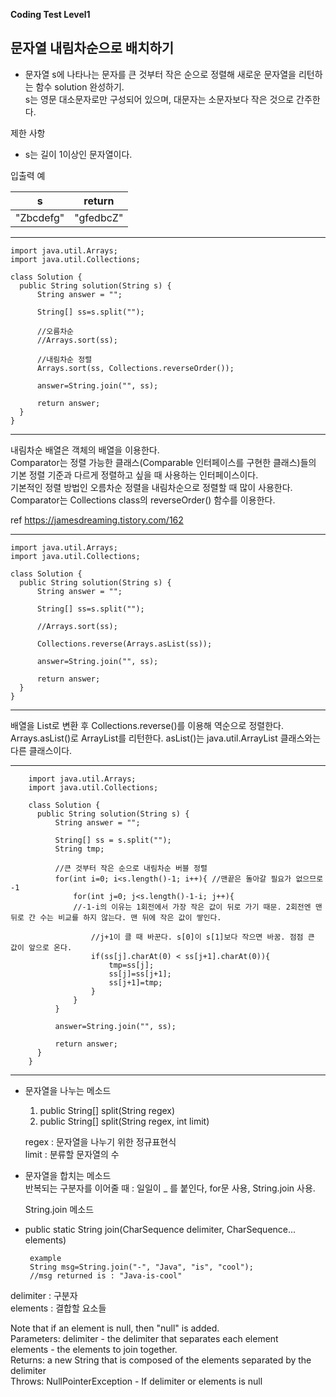 **Coding Test Level1**

## 문자열 내림차순으로 배치하기

- 문자열 s에 나타나는 문자를 큰 것부터 작은 순으로 정렬해 새로운 문자열을 리턴하는 함수 solution 완성하기.<br>
s는 영문 대소문자로만 구성되어 있으며, 대문자는 소문자보다 작은 것으로 간주한다.

제한 사항
- s는 길이 1이상인 문자열이다.

입출력 예

|s|return|
|--|--|
|"Zbcdefg"|"gfedbcZ"|

---

    import java.util.Arrays;
    import java.util.Collections;

    class Solution {
      public String solution(String s) {
          String answer = "";

          String[] ss=s.split("");

          //오름차순
          //Arrays.sort(ss);

          //내림차순 정렬
          Arrays.sort(ss, Collections.reverseOrder());

          answer=String.join("", ss);

          return answer;
      }
    }

---

내림차순 배열은 객체의 배열을 이용한다.<br>
Comparator는 정렬 가능한 클래스(Comparable 인터페이스를 구현한 클래스)들의<br>
기본 정렬 기준과 다르게 정렬하고 싶을 때 사용하는 인터페이스이다.<br>
기본적인 정렬 방법인 오름차순 정렬을 내림차순으로 정렬할 때 많이 사용한다.<br>
Comparator는 Collections class의 reverseOrder() 함수를 이용한다.

ref https://jamesdreaming.tistory.com/162


---

    import java.util.Arrays;
    import java.util.Collections;

    class Solution {
      public String solution(String s) {
          String answer = "";

          String[] ss=s.split("");

          //Arrays.sort(ss);

          Collections.reverse(Arrays.asList(ss));

          answer=String.join("", ss);

          return answer;
      }
    }

---

배열을 List로 변환 후 Collections.reverse()를 이용해 역순으로 정렬한다.<br>
Arrays.asList()로 ArrayList를 리턴한다. asList()는 java.util.ArrayList 클래스와는 다른 클래스이다.

---

        import java.util.Arrays;
        import java.util.Collections;

        class Solution {
          public String solution(String s) {
              String answer = "";

              String[] ss = s.split("");
              String tmp;

              //큰 것부터 작은 순으로 내림차순 버블 정렬
              for(int i=0; i<s.length()-1; i++){ //맨끝은 돌아갈 필요가 없으므로 -1
                  for(int j=0; j<s.length()-1-i; j++){
                  //-1-i의 이유는 1회전에서 가장 작은 값이 뒤로 가기 때문. 2회전엔 맨 뒤로 간 수는 비교를 하지 않는다. 맨 뒤에 작은 값이 쌓인다.

                      //j+1이 클 때 바꾼다. s[0]이 s[1]보다 작으면 바꿈. 점점 큰 값이 앞으로 온다.
                      if(ss[j].charAt(0) < ss[j+1].charAt(0)){
                          tmp=ss[j];
                          ss[j]=ss[j+1];
                          ss[j+1]=tmp;
                      }
                  }
              }

              answer=String.join("", ss);

              return answer;
          }
        }

---

- 문자열을 나누는 메소드
    1. public String[] split(String regex)
    2. public String[] split(String regex, int limit)
    
    regex : 문자열을 나누기 위한 정규표현식 <br>
    limit : 분류할 문자열의 수

- 문자열을 합치는 메소드<br>
    반복되는 구분자를 이어줄 때 : 일일이 _ 를 붙인다, for문 사용, String.join 사용.

    String.join 메소드

 - public static String join(CharSequence delimiter, CharSequence... elements)
 
        example
        String msg=String.join("-", "Java", "is", "cool");
        //msg returned is : "Java-is-cool"

delimiter : 구분자 <br>
elements : 결합할 요소들

Note that if an element is null, then "null" is added.<br>
Parameters:
delimiter - the delimiter that separates each element<br>
elements - the elements to join together.<br>
Returns:
a new String that is composed of the elements separated by the delimiter<br>
Throws:
NullPointerException - If delimiter or elements is null
    

